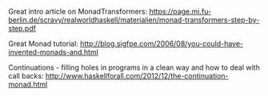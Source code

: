 Great intro article on MonadTransformers: https://page.mi.fu-berlin.de/scravy/realworldhaskell/materialien/monad-transformers-step-by-step.pdf

Great Monad tutorial: http://blog.sigfpe.com/2006/08/you-could-have-invented-monads-and.html

Continuations - filling holes in programs in a clean way and how to deal with call backs: http://www.haskellforall.com/2012/12/the-continuation-monad.html


